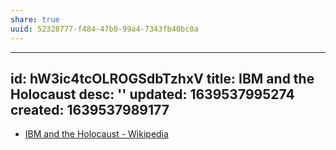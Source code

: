```yaml
---
share: true
uuid: 52328777-f484-47b0-99a4-7343fb40bc0a
---
```

---
id: hW3ic4tcOLROGSdbTzhxV
title: IBM and the Holocaust
desc: ''
updated: 1639537995274
created: 1639537989177
---

* [IBM and the Holocaust - Wikipedia](https://en.wikipedia.org/wiki/IBM_and_the_Holocaust)

